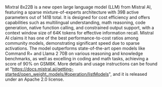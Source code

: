 Mixtral 8x22B is a new open large language model (LLM) from Mistral AI, featuring a sparse mixture-of-experts architecture with 39B active parameters out of 141B total. It is designed for cost efficiency and offers capabilities such as multilingual understanding, math reasoning, code generation, native function calling, and constrained output support, with a context window size of 64K tokens for effective information recall. Mistral AI claims it has one of the best performance-to-cost ratios among community models, demonstrating significant speed due to sparse activations. The model outperforms state-of-the-art open models like Command R+ and Llama 2 70B on various reasoning and knowledge benchmarks, as well as excelling in coding and math tasks, achieving a score of 90% on GSM8K. More details and usage instructions can be found at "https://docs.mistral.ai/getting-started/open_weight_models/#operation/listModels", and it is released under an Apache 2.0 license.